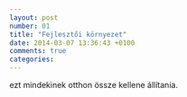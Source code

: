 ```yaml
---
layout: post
number: 01
title: "Fejlesztői környezet"
date: 2014-03-07 13:36:43 +0100
comments: true
categories:
---
```


ezt mindekinek otthon össze kellene állítania.

<!-- more -->
